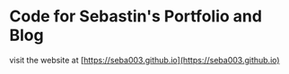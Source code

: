 # Code for Sebastin's Portfolio and Blog
visit the website at [https://seba003.github.io](https://seba003.github.io)
